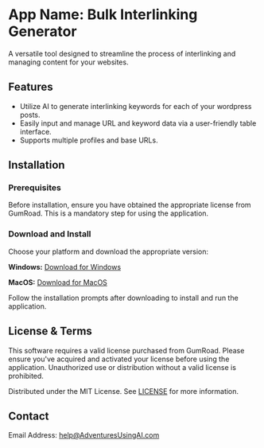 # App Name: Bulk Interlinking Generator
A versatile tool designed to streamline the process of interlinking and managing content for your websites.

## Features
- Utilize AI to generate interlinking keywords for each of your wordpress posts.
- Easily input and manage URL and keyword data via a user-friendly table interface.
- Supports multiple profiles and base URLs.

## Installation
### Prerequisites
Before installation, ensure you have obtained the appropriate license from GumRoad. This is a mandatory step for using the application.

### Download and Install
Choose your platform and download the appropriate version:

**Windows:** [Download for Windows](https://adventuresusingai.com/interlinking-assistant)

**MacOS:** [Download for MacOS](https://adventuresusingai.com/interlinking-assistant)

Follow the installation prompts after downloading to install and run the application.

## License & Terms
This software requires a valid license purchased from GumRoad. Please ensure you've acquired and activated your license before using the application. Unauthorized use or distribution without a valid license is prohibited.

Distributed under the MIT License. See [LICENSE](https://github.com/AdventuresUsingAI/interlinking-assistant-updates/blob/main/LICENSE.md) for more information.

## Contact
Email Address: help@AdventuresUsingAI.com
